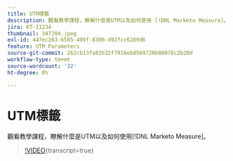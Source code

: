 ```yaml
---
title: UTM標籤
description: 觀看教學課程，瞭解什麼是UTM以及如何使用 [!DNL Marketo Measure]。
jira: KT-11234
thumbnail: 347204.jpeg
exl-id: 447ec263-6585-409f-8300-d92fcc6289d6
feature: UTM Parameters
source-git-commit: 262cb13fa02b32f7918ebd569720b80078c2b28d
workflow-type: tm+mt
source-wordcount: '32'
ht-degree: 0%

---
```


# UTM標籤

觀看教學課程，瞭解什麼是UTM以及如何使用[!DNL Marketo Measure]。

>[!VIDEO](https://video.tv.adobe.com/v/347204/?learn=on){transcript=true}
